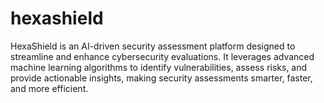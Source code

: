 # hexashield
HexaShield is an AI-driven security assessment platform designed to streamline and enhance cybersecurity evaluations. It leverages advanced machine learning algorithms to identify vulnerabilities, assess risks, and provide actionable insights, making security assessments smarter, faster, and more efficient. 
